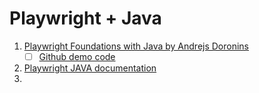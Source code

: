 # Playwright + Java
1. [Playwright Foundations with Java by Andrejs Doronins](https://app.pluralsight.com/library/courses/playwright-java-automated-web-testing/table-of-contents)
   - [ ] [Github demo code](https://github.com/andrejs-ps/playwright-java-starter/tree/master)
2. [Playwright JAVA documentation](https://playwright.dev/java/docs/api/class-playwright)
3. 
